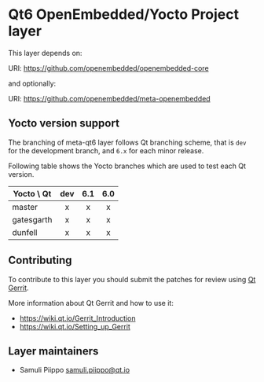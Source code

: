 Qt6 OpenEmbedded/Yocto Project layer
====================================

This layer depends on:

URI: https://github.com/openembedded/openembedded-core

and optionally:

URI: https://github.com/openembedded/meta-openembedded

Yocto version support
---------------------

The branching of meta-qt6 layer follows Qt branching scheme, that is
`dev` for the development branch, and `6.x` for each minor release.

Following table shows the Yocto branches which are used to test each
Qt version.

| Yocto \ Qt | dev | 6.1 | 6.0 |
| ---------- |:---:|:---:|:---:|
| master     |  x  |  x  |  x  |
| gatesgarth |  x  |  x  |  x  |
| dunfell    |  x  |  x  |  x  |

Contributing
------------

To contribute to this layer you should submit the patches for review using
[Qt Gerrit](https://codereview.qt-project.org).

More information about Qt Gerrit and how to use it:
 - https://wiki.qt.io/Gerrit_Introduction
 - https://wiki.qt.io/Setting_up_Gerrit

Layer maintainers
-----------------

 - Samuli Piippo <samuli.piippo@qt.io>

